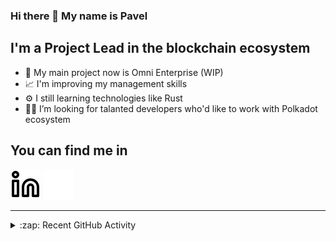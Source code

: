 ### Hi there 👋 My name is Pavel

## I'm a Project Lead in the blockchain ecosystem 

- 🚀 My main project now is Omni Enterprise (WIP)
- 📈 I'm improving my management skills
- ⚙️ I still learning technologies like Rust
- 🧑‍💻 I’m looking for talanted developers who'd like to work with Polkadot ecosystem

## You can find me in
[![website](./img/linkedin-light.svg)](https://www.linkedin.com/in/golovkinpl/)
[![website](./img/linkedin-dark.svg)](https://www.linkedin.com/in/golovkinpl/)

---

<details>
  <summary>:zap: Recent GitHub Activity</summary>
  
<!--START_SECTION:activity-->
1. 🎉 Merged PR [#2422](https://github.com/novasamatech/nova-utils/pull/2422) in [novasamatech/nova-utils](https://github.com/novasamatech/nova-utils)
2. 🎉 Merged PR [#627](https://github.com/novasamatech/metadata-portal/pull/627) in [novasamatech/metadata-portal](https://github.com/novasamatech/metadata-portal)
3. 🗣 Commented on [#599](https://github.com/novasamatech/metadata-portal/issues/599#issuecomment-1911541517) in [novasamatech/metadata-portal](https://github.com/novasamatech/metadata-portal)
4. 💪 Opened PR [#2422](https://github.com/novasamatech/nova-utils/pull/2422) in [novasamatech/nova-utils](https://github.com/novasamatech/nova-utils)
5. 🎉 Merged PR [#626](https://github.com/novasamatech/metadata-portal/pull/626) in [novasamatech/metadata-portal](https://github.com/novasamatech/metadata-portal)
<!--END_SECTION:activity-->

</details>
